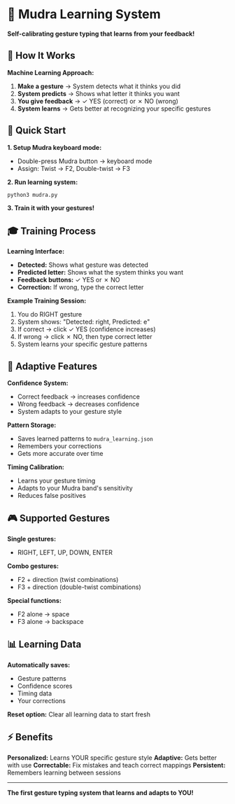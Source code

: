 # 🎯 Mudra Learning System

**Self-calibrating gesture typing that learns from your feedback!**

## 🧠 How It Works

**Machine Learning Approach:**
1. **Make a gesture** → System detects what it thinks you did
2. **System predicts** → Shows what letter it thinks you want
3. **You give feedback** → ✓ YES (correct) or ✗ NO (wrong)
4. **System learns** → Gets better at recognizing your specific gestures

## 🚀 Quick Start

**1. Setup Mudra keyboard mode:**
- Double-press Mudra button → keyboard mode
- Assign: Twist → F2, Double-twist → F3

**2. Run learning system:**
```bash
python3 mudra.py
```

**3. Train it with your gestures!**

## 🎓 Training Process

**Learning Interface:**
- **Detected:** Shows what gesture was detected
- **Predicted letter:** Shows what the system thinks you want
- **Feedback buttons:** ✓ YES or ✗ NO
- **Correction:** If wrong, type the correct letter

**Example Training Session:**
1. You do RIGHT gesture
2. System shows: "Detected: right, Predicted: e"
3. If correct → click ✓ YES (confidence increases)
4. If wrong → click ✗ NO, then type correct letter
5. System learns your specific gesture patterns

## 🔧 Adaptive Features

**Confidence System:**
- Correct feedback → increases confidence
- Wrong feedback → decreases confidence
- System adapts to your gesture style

**Pattern Storage:**
- Saves learned patterns to `mudra_learning.json`
- Remembers your corrections
- Gets more accurate over time

**Timing Calibration:**
- Learns your gesture timing
- Adapts to your Mudra band's sensitivity
- Reduces false positives

## 🎮 Supported Gestures

**Single gestures:**
- RIGHT, LEFT, UP, DOWN, ENTER

**Combo gestures:**
- F2 + direction (twist combinations)
- F3 + direction (double-twist combinations)

**Special functions:**
- F2 alone → space
- F3 alone → backspace

## 📊 Learning Data

**Automatically saves:**
- Gesture patterns
- Confidence scores
- Timing data
- Your corrections

**Reset option:** Clear all learning data to start fresh

## ⚡ Benefits

**Personalized:** Learns YOUR specific gesture style
**Adaptive:** Gets better with use
**Correctable:** Fix mistakes and teach correct mappings
**Persistent:** Remembers learning between sessions

---

**The first gesture typing system that learns and adapts to YOU!**